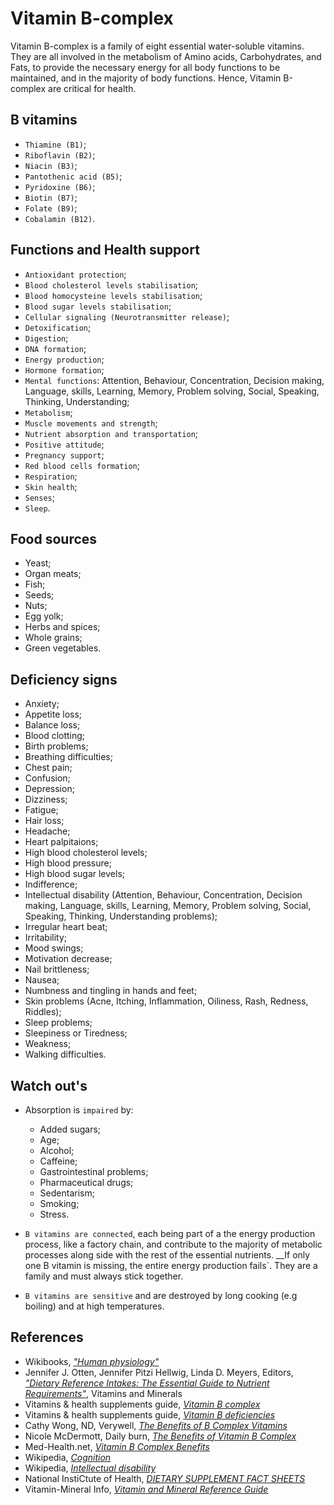 # Vitamin B-complex
Vitamin B-complex is a family of eight essential water-soluble vitamins. They are all involved in the metabolism of Amino acids, Carbohydrates, and Fats, to provide the necessary energy for all body functions to be maintained, and in the majority of body functions. Hence, Vitamin B-complex are critical for health.

## B vitamins
- `Thiamine (B1)`;
- `Riboflavin (B2)`;
- `Niacin (B3)`;
- `Pantothenic acid (B5)`;
- `Pyridoxine (B6)`;
- `Biotin (B7)`;
- `Folate (B9)`;
- `Cobalamin (B12)`.

## Functions and Health support
- `Antioxidant protection`;
- `Blood cholesterol levels stabilisation`;
- `Blood homocysteine levels stabilisation`;
- `Blood sugar levels stabilisation`;
- `Cellular signaling (Neurotransmitter release)`;
- `Detoxification`;
- `Digestion`;
- `DNA formation`;
- `Energy production`;
- `Hormone formation`;
- `Mental functions`: Attention, Behaviour, Concentration, Decision making, Language, skills, Learning, Memory, Problem solving, Social, Speaking, Thinking, Understanding;
- `Metabolism`;
- `Muscle movements and strength`;
- `Nutrient absorption and transportation`;
- `Positive attitude`;
- `Pregnancy support`;
- `Red blood cells formation`;
- `Respiration`;
- `Skin health`;
- `Senses`;
- `Sleep`.

## Food sources
- Yeast;
- Organ meats;
- Fish;
- Seeds;
- Nuts;
- Egg yolk;
- Herbs and spices;
- Whole grains;
- Green vegetables.

## Deficiency signs
- Anxiety;
- Appetite loss;
- Balance loss;
- Blood clotting;
- Birth problems;
- Breathing difficulties;
- Chest pain;
- Confusion;
- Depression;
- Dizziness;
- Fatigue;
- Hair loss;
- Headache;
- Heart palpitaions;
- High blood cholesterol levels;
- High blood pressure;
- High blood sugar levels;
- Indifference;
- Intellectual disability (Attention, Behaviour, Concentration, Decision making, Language, skills, Learning, Memory, Problem solving, Social, Speaking, Thinking, Understanding problems);
- Irregular heart beat;
- Irritability;
- Mood swings;
- Motivation decrease;
- Nail brittleness;
- Nausea;
- Numbness and tingling in hands and feet;
- Skin problems (Acne, Itching, Inflammation, Oiliness, Rash, Redness, Riddles);
- Sleep problems;
- Sleepiness or Tiredness;
- Weakness;
- Walking difficulties.

## Watch out's
- Absorption is `impaired` by:
    - Added sugars;
    - Age;
    - Alcohol;
    - Caffeine;
    - Gastrointestinal problems;
    - Pharmaceutical drugs;
    - Sedentarism;
    - Smoking;
    - Stress.

- `B vitamins are connected`, each being part of a the energy production process, like a factory chain, and contribute to the majority of metabolic processes along side with the rest of the essential nutrients. __If only one B vitamin is missing, the entire energy production fails`. They are a family and must always stick together.
- `B vitamins are sensitive` and are destroyed by long cooking (e.g boiling) and at high temperatures.

## References
- Wikibooks, [_"Human physiology"_](https://en.Wikibooks.org/wiki/Human_Physiology/Nutrition#Vitamins)
- Jennifer J. Otten, Jennifer Pitzi Hellwig, Linda D. Meyers, Editors, [_"Dietary Reference Intakes: The Essential Guide to Nutrient Requirements"_](https://www.amazon.com/Dietary-Reference-Intakes-Essential-Requirements/dp/0309157420), Vitamins and Minerals
- Vitamins & health supplements guide, [_Vitamin B complex_](http://www.vitamins-supplements.org/vitamin-B.php)
- Vitamins & health supplements guide, [_Vitamin B deficiencies_](http://www.vitamins-supplements.org/vitamin-B-deficiency.php)
- Cathy Wong, ND, Verywell, [_The Benefits of B Complex Vitamins_](https://www.verywell.com/b-complex-vitamins-89411)
- Nicole McDermott, Daily burn, [_The Benefits of Vitamin B Complex_](http://dailyburn.com/life/health/benefits-vitamin-b-complex/)
- Med-Health.net, [_Vitamin B Complex Benefits_](http://www.med-health.net/B-Complex-Benefits.html)
- Wikipedia, [_Cognition_](https://en.wikipedia.org/wiki/Cognition)
- Wikipedia, [_Intellectual disability_](https://en.wikipedia.org/wiki/Intellectual_disability#Signs_and_symptoms)
- National InstiCtute of Health, [_DIETARY SUPPLEMENT FACT SHEETS_](https://ods.od.nih.gov/factsheets/list-all/)
- Vitamin-Mineral Info, [_Vitamin and Mineral Reference Guide_](http://www.vitamin-mineral-info.com/)